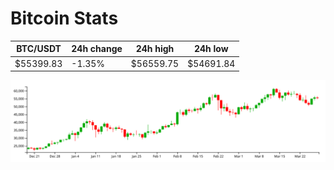 # Bitcoin Stats

BTC/USDT|24h change|24h high|24h low|
|---|---|---|---|
|$55399.83|-1.35%|$56559.75|$54691.84|

<img src="./chart.svg">
